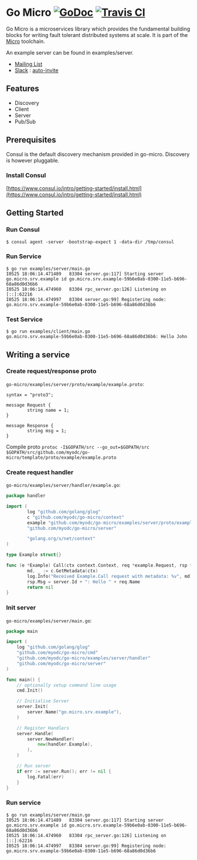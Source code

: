# Go Micro [![GoDoc](https://godoc.org/github.com/myodc/go-micro?status.svg)](https://godoc.org/github.com/myodc/go-micro) [![Travis CI](https://travis-ci.org/myodc/go-micro.svg?branch=master)](https://travis-ci.org/myodc/go-micro)

Go Micro is a microservices library which provides the fundamental building blocks for writing fault tolerant distributed systems at scale. It is part of the [Micro](https://github.com/myodc/micro) toolchain.

An example server can be found in examples/server.

- [Mailing List](https://groups.google.com/forum/#!forum/micro-services) 
- [Slack](https://micro-services.slack.com) : [auto-invite](http://micro-invites.herokuapp.com/)

## Features
- Discovery
- Client
- Server
- Pub/Sub

## Prerequisites

Consul is the default discovery mechanism provided in go-micro. Discovery is however pluggable.

### Install Consul
[https://www.consul.io/intro/getting-started/install.html](https://www.consul.io/intro/getting-started/install.html)

## Getting Started

### Run Consul
```
$ consul agent -server -bootstrap-expect 1 -data-dir /tmp/consul
```

### Run Service
```
$ go run examples/server/main.go
I0525 18:06:14.471489   83304 server.go:117] Starting server go.micro.srv.example id go.micro.srv.example-59b6e0ab-0300-11e5-b696-68a86d0d36b6
I0525 18:06:14.474960   83304 rpc_server.go:126] Listening on [::]:62216
I0525 18:06:14.474997   83304 server.go:99] Registering node: go.micro.srv.example-59b6e0ab-0300-11e5-b696-68a86d0d36b6
```

### Test Service
```
$ go run examples/client/main.go 
go.micro.srv.example-59b6e0ab-0300-11e5-b696-68a86d0d36b6: Hello John
```

## Writing a service

### Create request/response proto
`go-micro/examples/server/proto/example/example.proto`:

```
syntax = "proto3";

message Request {
        string name = 1;
}

message Response {
        string msg = 1;
}
```

Compile proto `protoc -I$GOPATH/src --go_out=$GOPATH/src $GOPATH/src/github.com/myodc/go-micro/template/proto/example/example.proto`

### Create request handler
`go-micro/examples/server/handler/example.go`:

```go
package handler

import (
        log "github.com/golang/glog"
        c "github.com/myodc/go-micro/context"
        example "github.com/myodc/go-micro/examples/server/proto/example"
        "github.com/myodc/go-micro/server"

        "golang.org/x/net/context"
)

type Example struct{}

func (e *Example) Call(ctx context.Context, req *example.Request, rsp *example.Response) error {
        md, _ := c.GetMetadata(ctx)
        log.Info("Received Example.Call request with metadata: %v", md)
        rsp.Msg = server.Id + ": Hello " + req.Name
        return nil
}
```

### Init server
`go-micro/examples/server/main.go`:

```go
package main

import (
	log "github.com/golang/glog"
	"github.com/myodc/go-micro/cmd"
	"github.com/myodc/go-micro/examples/server/handler"
	"github.com/myodc/go-micro/server"
)

func main() {
	// optionally setup command line usage
	cmd.Init()

	// Initialise Server
	server.Init(
		server.Name("go.micro.srv.example"),
	)

	// Register Handlers
	server.Handle(
		server.NewHandler(
			new(handler.Example),
		),
	)

	// Run server
	if err := server.Run(); err != nil {
		log.Fatal(err)
	}
}
```

### Run service
```
$ go run examples/server/main.go
I0525 18:06:14.471489   83304 server.go:117] Starting server go.micro.srv.example id go.micro.srv.example-59b6e0ab-0300-11e5-b696-68a86d0d36b6
I0525 18:06:14.474960   83304 rpc_server.go:126] Listening on [::]:62216
I0525 18:06:14.474997   83304 server.go:99] Registering node: go.micro.srv.example-59b6e0ab-0300-11e5-b696-68a86d0d36b6
```
